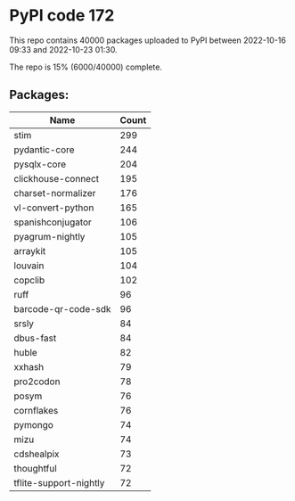 # PyPI code 172

This repo contains 40000 packages uploaded to PyPI between 
2022-10-16 09:33 and 2022-10-23 01:30.

The repo is 15% (6000/40000) complete.

## Packages:

| Name  | Count |
| ----- | ----- |
| stim | 299 |
| pydantic-core | 244 |
| pysqlx-core | 204 |
| clickhouse-connect | 195 |
| charset-normalizer | 176 |
| vl-convert-python | 165 |
| spanishconjugator | 106 |
| pyagrum-nightly | 105 |
| arraykit | 105 |
| louvain | 104 |
| copclib | 102 |
| ruff | 96 |
| barcode-qr-code-sdk | 96 |
| srsly | 84 |
| dbus-fast | 84 |
| huble | 82 |
| xxhash | 79 |
| pro2codon | 78 |
| posym | 76 |
| cornflakes | 76 |
| pymongo | 74 |
| mizu | 74 |
| cdshealpix | 73 |
| thoughtful | 72 |
| tflite-support-nightly | 72 |


